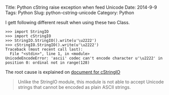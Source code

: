 Title: Python cString raise exception when feed Unicode
Date: 2014-9-9
Tags: Python
Slug: python-cstring-unicode
Category: Python

I gett following different result when using these two Class.

```ipython
>>> import StringIO
>>> import cStringIO
>>> StringIO.StringIO().write(u'\u2222')
>>> cStringIO.StringIO().write(u'\u2222')
Traceback (most recent call last):
  File "<stdin>", line 1, in <module>
UnicodeEncodeError: 'ascii' codec can't encode character u'\u2222' in position 0: ordinal not in range(128)
```

The root cause is explained on [document for cStringIO](https://docs.python.org/2/library/stringio.html#cStringIO.StringIO)

>Unlike the StringIO module, this module is not able to accept Unicode strings that cannot be encoded as plain ASCII strings.

